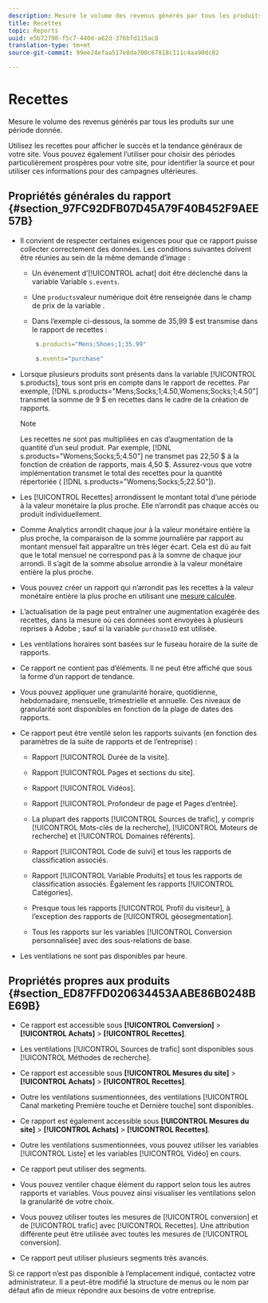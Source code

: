 ```yaml
---
description: Mesure le volume des revenus générés par tous les produits sur une période donnée.
title: Recettes
topic: Reports
uuid: e5b72798-f5c7-440d-a62d-376bfd115ac8
translation-type: tm+mt
source-git-commit: 99ee24efaa517e8da700c67818c111c4aa90dc02

---
```



# Recettes

Mesure le volume des revenus générés par tous les produits sur une période donnée.

Utilisez les recettes pour afficher le succès et la tendance généraux de votre site. Vous pouvez également l’utiliser pour choisir des périodes particulièrement prospères pour votre site, pour identifier la source et pour utiliser ces informations pour des campagnes ultérieures.

## Propriétés générales du rapport {#section_97FC92DFB07D45A79F40B452F9AEE57B}

* Il convient de respecter certaines exigences pour que ce rapport puisse collecter correctement des données. Les conditions suivantes doivent être réunies au sein de la même demande d’image :

   * Un événement d’[!UICONTROL achat] doit être déclenché dans la variable Variable `s.events`.

   * Une `products`valeur numérique doit être renseignée dans le champ de prix de la variable .
   * Dans l’exemple ci-dessous, la somme de 35,99 $ est transmise dans le rapport de recettes :

      ```js
       s.products="Mens;Shoes;1;35.99"
      ```

      ```js
       s.events="purchase"
      ```

* Lorsque plusieurs produits sont présents dans la variable [!UICONTROL s.products], tous sont pris en compte dans le rapport de recettes. Par exemple, [!DNL s.products="Mens;Socks;1;4.50,Womens;Socks;1;4.50"] transmet la somme de 9 $ en recettes dans le cadre de la création de rapports.

   >[!NOTE]
   >
   >Les recettes ne sont pas multipliées en cas d’augmentation de la quantité d’un seul produit. Par exemple, [!DNL s.products="Womens;Socks;5;4.50"] ne transmet pas 22,50 $ à la fonction de création de rapports, mais 4,50 $. Assurez-vous que votre implémentation transmet le total des recettes pour la quantité répertoriée ( [!DNL s.products="Womens;Socks;5;22.50"]).

* Les [!UICONTROL Recettes] arrondissent le montant total d’une période à la valeur monétaire la plus proche. Elle n’arrondit pas chaque accès ou produit individuellement.
* Comme Analytics arrondit chaque jour à la valeur monétaire entière la plus proche, la comparaison de la somme journalière par rapport au montant mensuel fait apparaître un très léger écart. Cela est dû au fait que le total mensuel ne correspond pas à la somme de chaque jour arrondi. Il s’agit de la somme absolue arrondie à la valeur monétaire entière la plus proche.
* Vous pouvez créer un rapport qui n’arrondit pas les recettes à la valeur monétaire entière la plus proche en utilisant une [mesure calculée](https://marketing.adobe.com/resources/help/en_US/analytics/calcmetrics/).
* L’actualisation de la page peut entraîner une augmentation exagérée des recettes, dans la mesure où ces données sont envoyées à plusieurs reprises à Adobe ; sauf si la variable `purchaseID` est utilisée.
* Les ventilations horaires sont basées sur le fuseau horaire de la suite de rapports.
* Ce rapport ne contient pas d’éléments. Il ne peut être affiché que sous la forme d’un rapport de tendance.
* Vous pouvez appliquer une granularité horaire, quotidienne, hebdomadaire, mensuelle, trimestrielle et annuelle. Ces niveaux de granularité sont disponibles en fonction de la plage de dates des rapports.
* Ce rapport peut être ventilé selon les rapports suivants (en fonction des paramètres de la suite de rapports et de l’entreprise) :

   * Rapport [!UICONTROL Durée de la visite].
   * Rapport [!UICONTROL Pages et sections du site].
   * Rapport [!UICONTROL Vidéos].
   * Rapport [!UICONTROL Profondeur de page et Pages d’entrée].
   * La plupart des rapports [!UICONTROL Sources de trafic], y compris [!UICONTROL Mots-clés de la recherche], [!UICONTROL Moteurs de recherche] et [!UICONTROL Domaines référents].

   * Rapport [!UICONTROL Code de suivi] et tous les rapports de classification associés.
   * Rapport [!UICONTROL Variable Produits] et tous les rapports de classification associés. Également les rapports [!UICONTROL Catégories].

   * Presque tous les rapports [!UICONTROL Profil du visiteur], à l’exception des rapports de [!UICONTROL géosegmentation].

   * Tous les rapports sur les variables [!UICONTROL Conversion personnalisée] avec des sous-relations de base.

* Les ventilations ne sont pas disponibles par heure.

## Propriétés propres aux produits {#section_ED87FFD020634453AABE86B0248BE69B}

* Ce rapport est accessible sous **[!UICONTROL Conversion]** &gt; **[!UICONTROL Achats]** &gt; **[!UICONTROL Recettes]**.

* Les ventilations [!UICONTROL Sources de trafic] sont disponibles sous [!UICONTROL Méthodes de recherche].

* Ce rapport est accessible sous **[!UICONTROL Mesures du site]** &gt; **[!UICONTROL Achats]** &gt; **[!UICONTROL Recettes]**.

* Outre les ventilations susmentionnées, des ventilations [!UICONTROL Canal marketing Première touche et Dernière touche] sont disponibles.

* Ce rapport est également accessible sous **[!UICONTROL Mesures du site]** &gt; **[!UICONTROL Achats]** &gt; **[!UICONTROL Recettes]**.

* Outre les ventilations susmentionnées, vous pouvez utiliser les variables [!UICONTROL Liste] et les variables [!UICONTROL Vidéo] en cours.

* Ce rapport peut utiliser des segments.

* Vous pouvez ventiler chaque élément du rapport selon tous les autres rapports et variables. Vous pouvez ainsi visualiser les ventilations selon la granularité de votre choix.
* Vous pouvez utiliser toutes les mesures de [!UICONTROL conversion] et de [!UICONTROL trafic] avec [!UICONTROL Recettes]. Une attribution différente peut être utilisée avec toutes les mesures de [!UICONTROL conversion].

* Ce rapport peut utiliser plusieurs segments très avancés.

Si ce rapport n’est pas disponible à l’emplacement indiqué, contactez votre administrateur. Il a peut-être modifié la structure de menus ou le nom par défaut afin de mieux répondre aux besoins de votre entreprise.
